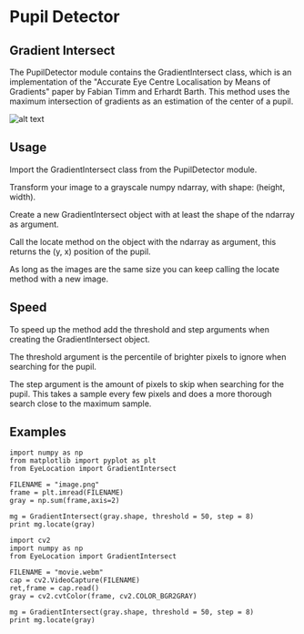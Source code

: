 # Pupil Detector

## Gradient Intersect

The PupilDetector module contains the GradientIntersect class, which is an implementation of the "Accurate Eye Centre Localisation by Means of Gradients" paper by Fabian Timm and Erhardt Barth.
This method uses the maximum intersection of gradients as an estimation of the center of a pupil.

![alt text](https://raw.githubusercontent.com/jonnedtc/PupilDetector/master/pupil.png "Example")


## Usage

Import the GradientIntersect class from the PupilDetector module.

Transform your image to a grayscale numpy ndarray, with shape: (height, width).

Create a new GradientIntersect object with at least the shape of the ndarray as argument.

Call the locate method on the object with the ndarray as argument, this returns the (y, x) position of the pupil.

As long as the images are the same size you can keep calling the locate method with a new image.

## Speed

To speed up the method add the threshold and step arguments when creating the GradientIntersect object.

The threshold argument is the percentile of brighter pixels to ignore when searching for the pupil.

The step argument is the amount of pixels to skip when searching for the pupil.
This takes a sample every few pixels and does a more thorough search close to the maximum sample.

## Examples

```
import numpy as np
from matplotlib import pyplot as plt
from EyeLocation import GradientIntersect

FILENAME = "image.png"
frame = plt.imread(FILENAME)
gray = np.sum(frame,axis=2)

mg = GradientIntersect(gray.shape, threshold = 50, step = 8)
print mg.locate(gray)
```

```
import cv2
import numpy as np
from EyeLocation import GradientIntersect

FILENAME = "movie.webm"
cap = cv2.VideoCapture(FILENAME)
ret,frame = cap.read()
gray = cv2.cvtColor(frame, cv2.COLOR_BGR2GRAY)

mg = GradientIntersect(gray.shape, threshold = 50, step = 8)
print mg.locate(gray)
```

